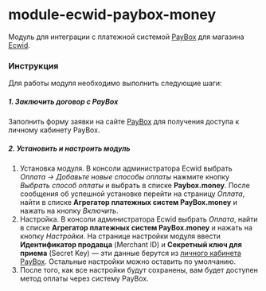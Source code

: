# module-ecwid-paybox-money
  
Модуль для интеграции с платежной системой [PayBox](http://paybox.money) для магазина [Ecwid](https://www.ecwid.com/).  
  
### Инструкция  
  
Для работы модуля необходимо выполнить следующие шаги:  
  
##### 1. Заключить договор с PayBox  
  
Заполнить форму заявки на сайте [PayBox](http://paybox.money) для получения доступа к личному кабинету PayBox.  
  
##### 2. Установить и настроить модуль
 
1. Установка модуля. В консоли администратора Ecwid выбрать *Оплата &rarr; Добавьте новые способы оплаты* нажмите кнопку *Выбрать способ оплаты* и выбрать в списке **Paybox.money**.
После сообщения об успешной установке перейти на страницу *Оплата*, найти в списке **Агрегатор платежных систем PayBox.money** и нажать на кнопку *Включить*.  
2. Настройка. В консоли администратора Ecwid выбрать *Оплата*, найти в списке **Агрегатор платежных систем PayBox.money** и нажать на кнопку *Настройки*. 
На странице настройки модуля ввести **Идентификатор продавца** (Merchant ID) и **Секретный ключ для приема** (Secret Key) &mdash; эти данные берутся из [личного кабинета PayBox](https://my.paybox.money). Остальные настройки можно оставить по умолчанию.
3. После того, как все настройки будут сохранены, вам будет доступен метод оплаты через систему PayBox.  
